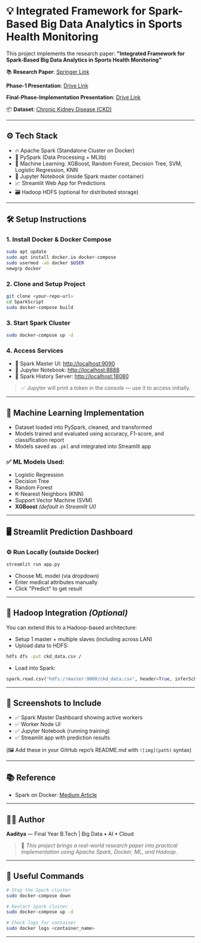 # 💡 Integrated Framework for Spark-Based Big Data Analytics in Sports Health Monitoring

This project implements the research paper:
**"Integrated Framework for Spark-Based Big Data Analytics in Sports Health Monitoring"**

📚 **Research Paper**: [Springer Link](https://link.springer.com/article/10.1007/s00500-023-09450-9)

   **Phase-1 Presentation**: [Drive Link](https://docs.google.com/presentation/d/1Q1PVjYN2DqLcOLqda4hxYGlNef2ziprF/edit?usp=sharing&ouid=103997540696637540016&rtpof=true&sd=true)
   
   **Final-Phase-Implementation Presentation**: [Drive Link](https://docs.google.com/presentation/d/13vtnAPRQTvaY5SGnGFFSq89Qtg2-yQDP/edit#slide=id.p1)
   
📦 **Dataset**: [Chronic Kidney Disease (CKD)](https://www.kaggle.com/datasets/mansoordaku/ckdisease)

---

## ⚙️ Tech Stack

- 🔥 Apache Spark (Standalone Cluster on Docker)
- 🐍 PySpark (Data Processing + MLlib)
- 🤖 Machine Learning: XGBoost, Random Forest, Decision Tree, SVM, Logistic Regression, KNN
- 📓 Jupyter Notebook (inside Spark master container)
- 📈 Streamlit Web App for Predictions
- 🗃 Hadoop HDFS (optional for distributed storage)

---

## 🛠 Setup Instructions

### 1. Install Docker & Docker Compose
```bash
sudo apt update
sudo apt install docker.io docker-compose
sudo usermod -aG docker $USER
newgrp docker
```

### 2. Clone and Setup Project
```bash
git clone <your-repo-url>
cd SparkScript
sudo docker-compose build
```

### 3. Start Spark Cluster
```bash
sudo docker-compose up -d
```

### 4. Access Services
- 🔗 Spark Master UI: [http://localhost:9090](http://localhost:9090)
- 🔗 Jupyter Notebook: [http://localhost:8888](http://localhost:8888)
- 🔗 Spark History Server: [http://localhost:18080](http://localhost:18080)

> ✅ Jupyter will print a token in the console — use it to access initially.

---

## 🔬 Machine Learning Implementation

- Dataset loaded into PySpark, cleaned, and transformed
- Models trained and evaluated using accuracy, F1-score, and classification report
- Models saved as `.pkl` and integrated into Streamlit app

### ✅ ML Models Used:
- Logistic Regression
- Decision Tree
- Random Forest
- K-Nearest Neighbors (KNN)
- Support Vector Machine (SVM)
- **XGBoost** *(default in Streamlit UI)*

---

## 🖥 Streamlit Prediction Dashboard

### ⚙️ Run Locally (outside Docker)
```bash
streamlit run app.py
```

- Choose ML model (via dropdown)
- Enter medical attributes manually
- Click "Predict" to get result

---

## 📁 Hadoop Integration *(Optional)*

You can extend this to a Hadoop-based architecture:
- Setup 1 master + multiple slaves (including across LAN)
- Upload data to HDFS:
```bash
hdfs dfs -put ckd_data.csv /
```
- Load into Spark:
```python
spark.read.csv("hdfs://master:9000/ckd_data.csv", header=True, inferSchema=True)
```

---

## 📸 Screenshots to Include

- ✅ Spark Master Dashboard showing active workers
- ✅ Worker Node UI
- ✅ Jupyter Notebook (running training)
- ✅ Streamlit app with prediction results

(🖼 Add these in your GitHub repo’s README.md with `![img](path)` syntax)

---

## 📚 Reference

- Spark on Docker: [Medium Article](https://medium.com/@MarinAgli1/setting-up-a-spark-standalone-cluster-on-docker-in-layman-terms-8cbdc9fdd14b)

---

## 👨‍💻 Author

**Aaditya** — Final Year B.Tech | Big Data • AI • Cloud

> 💬 _This project brings a real-world research paper into practical implementation using Apache Spark, Docker, ML, and Hadoop._

---

## 🔁 Useful Commands

```bash
# Stop the Spark cluster
sudo docker-compose down

# Restart Spark cluster
sudo docker-compose up -d

# Check logs for container
sudo docker logs <container_name>
```

---

